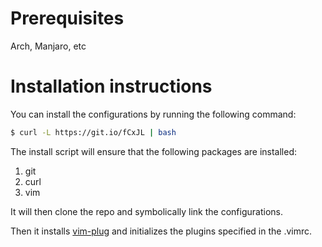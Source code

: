 # Prerequisites

Arch, Manjaro, etc

# Installation instructions
You can install the configurations by running the following command:

```bash
$ curl -L https://git.io/fCxJL | bash
```

The install script will ensure that the following packages are installed:
  1. git
  2. curl
  3. vim

It will then clone the repo and symbolically link the configurations.

Then it installs [vim-plug](https://github.com/junegunn/vim-plug) and initializes the plugins specified in the .vimrc.
